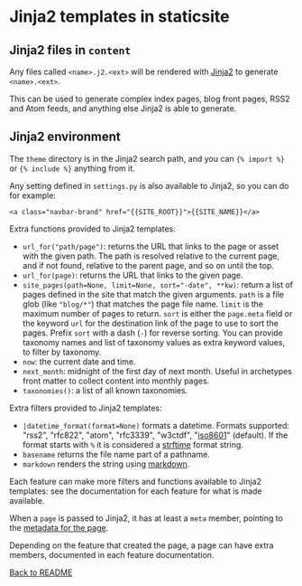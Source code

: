 # Jinja2 templates in staticsite

## Jinja2 files in `content`

Any files called `<name>.j2.<ext>` will be rendered with
[Jinja2](http://jinja.pocoo.org/) to generate `<name>.<ext>`.

This can be used to generate complex index pages, blog front pages, RSS2 and
Atom feeds, and anything else Jinja2 is able to generate.


## Jinja2 environment

The `theme` directory is in the Jinja2 search path, and you can `{% import %}`
or `{% include %}` anything from it.

Any setting defined in `settings.py` is also available to Jinja2, so you can do
for example:

```jinja2
<a class="navbar-brand" href="{{SITE_ROOT}}">{{SITE_NAME}}</a>
```

Extra functions provided to Jinja2 templates:

 * `url_for("path/page")`: returns the URL that links to the page or asset with
   the given path. The path is resolved relative to the current page, and if
   not found, relative to the parent page, and so on until the top.
 * `url_for(page)`: returns the URL that links to the given page.
 * `site_pages(path=None, limit=None, sort="-date", **kw)`: return a list of
   pages defined in the site that match the given arguments. `path` is a file
   glob (like `"blog/*"`) that matches the page file name. `limit` is the
   maximum number of pages to return. `sort` is either the `page.meta` field or
   the keyword `url` for the destination link of the page to use to sort the
   pages. Prefix `sort` with a dash (`-`) for reverse sorting.
   You can provide taxonomy names and list of taxonomy values as extra keyword
   values, to filter by taxonomy.
 * `now`: the current date and time.
 * `next_month`: midnight of the first day of next month. Useful in archetypes
   front matter to collect content into monthly pages.
 * `taxonomies()`: a list of all known taxonomies.

Extra filters provided to Jinja2 templates:

 * `|datetime_format(format=None)` formats a datetime. Formats
   supported: "rss2", "rfc822", "atom", "rfc3339", "w3ctdf",
   "[iso8601](https://xkcd.com/1179/)" (default). If the format
   starts with `%` it is considered a [strftime](http://strftime.org/)
   format string.
 * `basename` returns the file name part of a pathname.
 * `markdown` renders the string using [markdown](markdown.md).

Each feature can make more filters and functions available to Jinja2 templates:
see the documentation for each feature for what is made available.

When a `page` is passed to Jinja2, it has at least a `meta` member, pointing to
the [metadata for the page](metadata.md).

Depending on the feature that created the page, a page can have extra members,
documented in each feature documentation.


[Back to README](../README.md)
